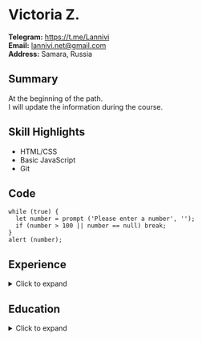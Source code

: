 # Victoria Z.

**Telegram:** https://t.me/Lannivi  
**Email:** lannivi.net@gmail.com  
**Address:** Samara, Russia

## Summary

At the beginning of the path.  
I will update the information during the course.

## Skill Highlights

- HTML/CSS
- Basic JavaScript
- Git

## Code

```lang-js
while (true) {
  let number = prompt ('Please enter a number', '');
  if (number > 100 || number == null) break;
}
alert (number);
```

## Experience

<details>
  <summary>Click to expand</summary>
  <blockquote><i>at the development stage</i></blockquote>
</details>

## Education

<details>
  <summary>Click to expand</summary>
  <blockquote><i>at the development stage</i></blockquote>
</details>
